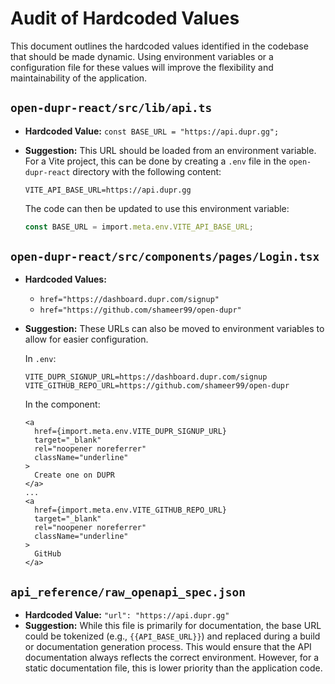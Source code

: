 # Audit of Hardcoded Values

This document outlines the hardcoded values identified in the codebase that should be made dynamic. Using environment variables or a configuration file for these values will improve the flexibility and maintainability of the application.

## `open-dupr-react/src/lib/api.ts`

- **Hardcoded Value:** `const BASE_URL = "https://api.dupr.gg";`
- **Suggestion:** This URL should be loaded from an environment variable. For a Vite project, this can be done by creating a `.env` file in the `open-dupr-react` directory with the following content:

  ```
  VITE_API_BASE_URL=https://api.dupr.gg
  ```

  The code can then be updated to use this environment variable:

  ```typescript
  const BASE_URL = import.meta.env.VITE_API_BASE_URL;
  ```

## `open-dupr-react/src/components/pages/Login.tsx`

- **Hardcoded Values:**
  - `href="https://dashboard.dupr.com/signup"`
  - `href="https://github.com/shameer99/open-dupr"`
- **Suggestion:** These URLs can also be moved to environment variables to allow for easier configuration.

  In `.env`:
  ```
  VITE_DUPR_SIGNUP_URL=https://dashboard.dupr.com/signup
  VITE_GITHUB_REPO_URL=https://github.com/shameer99/open-dupr
  ```

  In the component:
  ```tsx
  <a
    href={import.meta.env.VITE_DUPR_SIGNUP_URL}
    target="_blank"
    rel="noopener noreferrer"
    className="underline"
  >
    Create one on DUPR
  </a>
  ...
  <a
    href={import.meta.env.VITE_GITHUB_REPO_URL}
    target="_blank"
    rel="noopener noreferrer"
    className="underline"
  >
    GitHub
  </a>
  ```

## `api_reference/raw_openapi_spec.json`

- **Hardcoded Value:** `"url": "https://api.dupr.gg"`
- **Suggestion:** While this file is primarily for documentation, the base URL could be tokenized (e.g., `{{API_BASE_URL}}`) and replaced during a build or documentation generation process. This would ensure that the API documentation always reflects the correct environment. However, for a static documentation file, this is lower priority than the application code.
